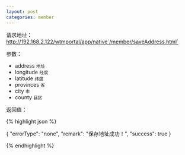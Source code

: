 ```yaml
---
layout: post
categories: member
---
```

请求地址：http://192.168.2.122/wtmportal/app/native`/member/saveAddress.html`

参数：

- address `地址`
- longitude `经度`
- latitude `纬度`
- provinces `省`
- city `市`
- county `县区`

返回值：

{% highlight json %}

{
    "errorType": "none",
    "remark": "保存地址成功！",
    "success": true 
}

{% endhighlight %}

